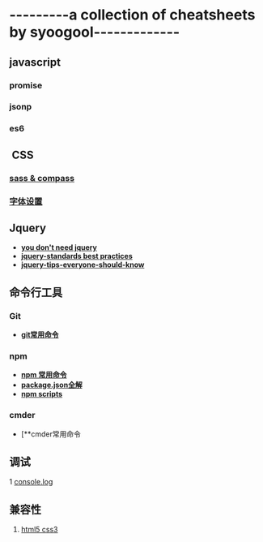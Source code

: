 # ---------a collection of cheatsheets by syoogool-------------

##  javascript
### promise
### jsonp
### es6

##  CSS

### [ sass & compass ](https://github.com/Syoogool/blog/wiki/Sass-&-Compass)
### [ 字体设置 ](https://github.com/Syoogool/blog/wiki/%E5%AD%97%E4%BD%93%E8%AE%BE%E7%BD%AE)

##  Jquery
+ [**you don't need jquery**](http://youmightnotneedjquery.com/)
+ [**jquery-standards best practices**](http://lab.abhinayrathore.com/jquery-standards/#Chaining)
+ [**jquery-tips-everyone-should-know**](https://github.com/jobbole/jquery-tips-everyone-should-know)

## 命令行工具

### Git
+ [**git常用命令**]()

### npm
+ [**npm 常用命令**](http://www.cnblogs.com/webxiaochou/p/6664906.html)
+ [**package.json全解**](http://www.cnblogs.com/webxiaochou/p/6664906.html)
+ [**npm scripts**](http://www.ruanyifeng.com/blog/2016/10/npm_scripts.html)

### cmder
+ [**cmder常用命令

## 调试
1 [console.log](http://www.alloyteam.com/2013/11/console-log/)

## 兼容性
1. [html5 css3]()
